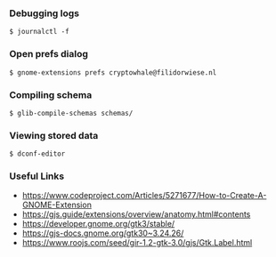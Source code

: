 ### Debugging logs

```
$ journalctl -f
```

### Open prefs dialog
```
$ gnome-extensions prefs cryptowhale@filidorwiese.nl
```

### Compiling schema

```
$ glib-compile-schemas schemas/
```

### Viewing stored data

```
$ dconf-editor
```

### Useful Links

- https://www.codeproject.com/Articles/5271677/How-to-Create-A-GNOME-Extension
- https://gjs.guide/extensions/overview/anatomy.html#contents
- https://developer.gnome.org/gtk3/stable/
- https://gjs-docs.gnome.org/gtk30~3.24.26/
- https://www.roojs.com/seed/gir-1.2-gtk-3.0/gjs/Gtk.Label.html
